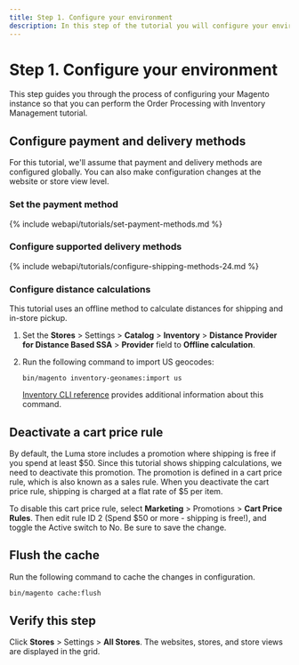 ```yaml
---
title: Step 1. Configure your environment
description: In this step of the tutorial you will configure your environment
--- 
```

 
# Step 1. Configure your environment

This step guides you through the process of configuring your Magento instance so that you can perform the Order Processing with Inventory Management tutorial.

## Configure payment and delivery methods

For this tutorial, we'll assume that payment and delivery methods are configured globally. You can also make configuration changes at the website or store view level.

### Set the payment method

{% include webapi/tutorials/set-payment-methods.md %}

### Configure supported delivery methods

{% include webapi/tutorials/configure-shipping-methods-24.md %}

### Configure distance calculations

This tutorial uses an offline method to calculate distances for shipping and in-store pickup.

1. Set the **Stores** > Settings > **Catalog** > **Inventory** > **Distance Provider for Distance Based SSA** > **Provider** field to **Offline calculation**.

1. Run the following command to import US geocodes:

   `bin/magento inventory-geonames:import us`

   [Inventory CLI reference](https://devdocs.magento.com/guides/v2.4/inventory/inventory-cli-reference.html#import-geocodes) provides additional information about this command.

## Deactivate a cart price rule

By default, the Luma store includes a promotion where shipping is free if you spend at least $50. Since this tutorial shows shipping calculations, we need to deactivate this promotion. The promotion is defined in a cart price rule, which is also known as a sales rule. When you deactivate the cart price rule, shipping is charged at a flat rate of $5 per item.

To disable this cart price rule, select **Marketing** > Promotions > **Cart Price Rules**. Then edit rule ID 2 (Spend $50 or more - shipping is free!), and toggle the Active switch to No. Be sure to save the change.

## Flush the cache

Run the following command to cache the changes in configuration.

```bash
bin/magento cache:flush
```

## Verify this step

Click **Stores** > Settings > **All Stores**. The websites, stores, and store views are displayed in the grid.

